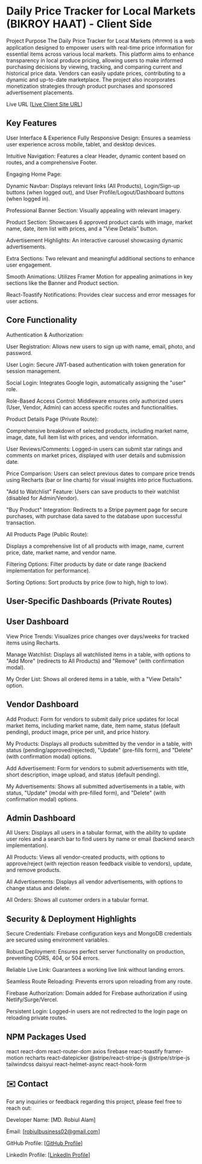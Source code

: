 # Daily Price Tracker for Local Markets (BIKROY HAAT) - Client Side
Project Purpose
The Daily Price Tracker for Local Markets (কাঁচাবাজার) is a web application designed to empower users with real-time price information for essential items across various local markets. This platform aims to enhance transparency in local produce pricing, allowing users to make informed purchasing decisions by viewing, tracking, and comparing current and historical price data. Vendors can easily update prices, contributing to a dynamic and up-to-date marketplace. The project also incorporates monetization strategies through product purchases and sponsored advertisement placements.

Live URL
[[Live Client Site URL](https://bikroy-haat.web.app/)]

## Key Features
User Interface & Experience
Fully Responsive Design: Ensures a seamless user experience across mobile, tablet, and desktop devices.

Intuitive Navigation: Features a clear Header, dynamic content based on routes, and a comprehensive Footer.

Engaging Home Page:

Dynamic Navbar: Displays relevant links (All Products), Login/Sign-up buttons (when logged out), and User Profile/Logout/Dashboard buttons (when logged in).

Professional Banner Section: Visually appealing with relevant imagery.

Product Section: Showcases 6 approved product cards with image, market name, date, item list with prices, and a "View Details" button.

Advertisement Highlights: An interactive carousel showcasing dynamic advertisements.

Extra Sections: Two relevant and meaningful additional sections to enhance user engagement.

Smooth Animations: Utilizes Framer Motion for appealing animations in key sections like the Banner and Product section.

React-Toastify Notifications: Provides clear success and error messages for user actions.

## Core Functionality
Authentication & Authorization:

User Registration: Allows new users to sign up with name, email, photo, and password.

User Login: Secure JWT-based authentication with token generation for session management.

Social Login: Integrates Google login, automatically assigning the "user" role.

Role-Based Access Control: Middleware ensures only authorized users (User, Vendor, Admin) can access specific routes and functionalities.

Product Details Page (Private Route):

Comprehensive breakdown of selected products, including market name, image, date, full item list with prices, and vendor information.

User Reviews/Comments: Logged-in users can submit star ratings and comments on market prices, displayed with user details and submission date.

Price Comparison: Users can select previous dates to compare price trends using Recharts (bar or line charts) for visual insights into price fluctuations.

"Add to Watchlist" Feature: Users can save products to their watchlist (disabled for Admin/Vendor).

"Buy Product" Integration: Redirects to a Stripe payment page for secure purchases, with purchase data saved to the database upon successful transaction.

All Products Page (Public Route):

Displays a comprehensive list of all products with image, name, current price, date, market name, and vendor name.

Filtering Options: Filter products by date or date range (backend implementation for performance).

Sorting Options: Sort products by price (low to high, high to low).

## User-Specific Dashboards (Private Routes)

## User Dashboard
View Price Trends: Visualizes price changes over days/weeks for tracked items using Recharts.

Manage Watchlist: Displays all watchlisted items in a table, with options to "Add More" (redirects to All Products) and "Remove" (with confirmation modal).

My Order List: Shows all ordered items in a table, with a "View Details" option.

## Vendor Dashboard
Add Product: Form for vendors to submit daily price updates for local market items, including market name, date, item name, status (default pending), product image, price per unit, and price history.

My Products: Displays all products submitted by the vendor in a table, with status (pending/approved/rejected), "Update" (pre-fills form), and "Delete" (with confirmation modal) options.

Add Advertisement: Form for vendors to submit advertisements with title, short description, image upload, and status (default pending).

My Advertisements: Shows all submitted advertisements in a table, with status, "Update" (modal with pre-filled form), and "Delete" (with confirmation modal) options.

## Admin Dashboard
All Users: Displays all users in a tabular format, with the ability to update user roles and a search bar to find users by name or email (backend search implementation).

All Products: Views all vendor-created products, with options to approve/reject (with rejection reason feedback visible to vendors), update, and remove products.

All Advertisements: Displays all vendor advertisements, with options to change status and delete.

All Orders: Shows all customer orders in a tabular format.

## Security & Deployment Highlights
Secure Credentials: Firebase configuration keys and MongoDB credentials are secured using environment variables.

Robust Deployment: Ensures perfect server functionality on production, preventing CORS, 404, or 504 errors.

Reliable Live Link: Guarantees a working live link without landing errors.

Seamless Route Reloading: Prevents errors upon reloading from any route.

Firebase Authorization: Domain added for Firebase authorization if using Netlify/Surge/Vercel.

Persistent Login: Logged-in users are not redirected to the login page on reloading private routes.

## NPM Packages Used
react
react-dom
react-router-dom
axios
firebase
react-toastify
framer-motion
recharts
react-datepicker
@stripe/react-stripe-js
@stripe/stripe-js
tailwindcss
daisyui
react-helmet-async
react-hook-form

## ✉️ Contact
For any inquiries or feedback regarding this project, please feel free to reach out:

Developer Name: [MD. Robiul Alam]

Email: [robiulbusiness02@gmail.com]

GitHub Profile: [[GitHub Profile](https://github.com/robiulalam02)]

LinkedIn Profile: [[LinkedIn Profile](https://www.linkedin.com/in/shopneel10/)]

